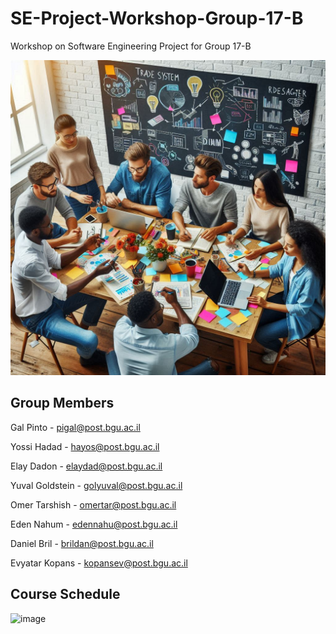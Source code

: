 # SE-Project-Workshop-Group-17-B
Workshop on Software Engineering Project for Group 17-B

![image](https://github.com/SE-Project-Workshop-Group-17-B/SE-Project-Workshop-Group-17-B/blob/main/ProjectPhoto.jpg)

## Group Members
Gal Pinto - pigal@post.bgu.ac.il

Yossi Hadad - hayos@post.bgu.ac.il

Elay Dadon - elaydad@post.bgu.ac.il

Yuval Goldstein - golyuval@post.bgu.ac.il

Omer Tarshish - omertar@post.bgu.ac.il

Eden Nahum - edennahu@post.bgu.ac.il

Daniel Bril - brildan@post.bgu.ac.il

Evyatar Kopans - kopansev@post.bgu.ac.il

## Course Schedule
![image](https://github.com/SE-Project-Workshop-Group-17-B/SE-Project-Workshop-Group-17-B/assets/102467423/59362f16-a9b7-4269-ac85-3ffd80b045d4)
